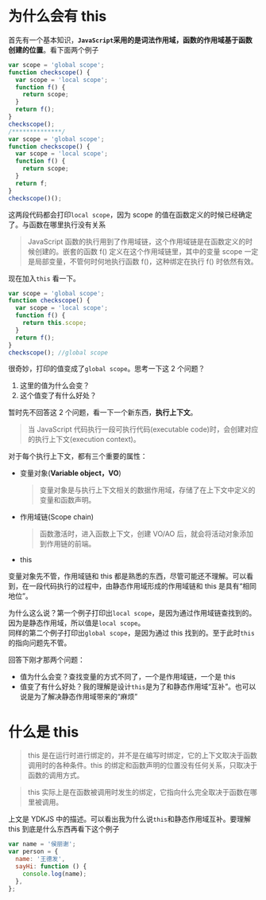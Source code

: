 # 为什么会有 this

首先有一个基本知识，**`JavaScript`采用的是词法作用域，函数的作用域基于函数创建的位置**。看下面两个例子

```js
var scope = 'global scope';
function checkscope() {
  var scope = 'local scope';
  function f() {
    return scope;
  }
  return f();
}
checkscope();
/**************/
var scope = 'global scope';
function checkscope() {
  var scope = 'local scope';
  function f() {
    return scope;
  }
  return f;
}
checkscope()();
```

这两段代码都会打印`local scope`，因为 scope 的值在函数定义的时候已经确定了。与函数在哪里执行没有关系

> JavaScript 函数的执行用到了作用域链，这个作用域链是在函数定义的时候创建的。嵌套的函数 f() 定义在这个作用域链里，其中的变量 scope 一定是局部变量，不管何时何地执行函数 f()，这种绑定在执行 f() 时依然有效。

现在加入`this` 看一下。

```js
var scope = 'global scope';
function checkscope() {
  var scope = 'local scope';
  function f() {
    return this.scope;
  }
  return f();
}
checkscope(); //global scope
```

很奇妙，打印的值变成了`global scope`。思考一下这 2 个问题？

1. 这里的值为什么会变？
2. 这个值变了有什么好处？

暂时先不回答这 2 个问题，看一下一个新东西，**执行上下文**。

> 当 JavaScript 代码执行一段可执行代码(executable code)时，会创建对应的执行上下文(execution context)。

对于每个执行上下文，都有三个重要的属性：

- 变量对象(**Variable object，VO**)
  > 变量对象是与执行上下文相关的数据作用域，存储了在上下文中定义的变量和函数声明。
- 作用域链(Scope chain)
  > 函数激活时，进入函数上下文，创建 VO/AO 后，就会将活动对象添加到作用链的前端。
- this

变量对象先不管，作用域链和 this 都是熟悉的东西，尽管可能还不理解。可以看到，在一段代码执行的过程中，由静态作用域形成的作用域链和 this 是具有“相同地位”。

为什么这么说？第一个例子打印出`local scope`，是因为通过作用域链查找到的。因为是静态作用域，所以值是`local scope`。  
同样的第二个例子打印出`global scope`，是因为通过 this 找到的。至于此时`this`的指向问题先不管。

回答下刚才那两个问题：

- 值为什么会变？查找变量的方式不同了，一个是作用域链，一个是 this
- 值变了有什么好处？我的理解是设计`this`是为了和静态作用域“互补”。也可以说是为了解决静态作用域带来的“麻烦”

# 什么是 this

> this 是在运行时进行绑定的，并不是在编写时绑定，它的上下文取决于函数调用时的各种条件。this 的绑定和函数声明的位置没有任何关系，只取决于函数的调用方式。

> this 实际上是在函数被调用时发生的绑定，它指向什么完全取决于函数在哪里被调用。

上文是 YDKJS 中的描述。可以看出我为什么说`this`和静态作用域互补。要理解 this 到底是什么东西再看下这个例子

```js
var name = '侯丽谢';
var person = {
  name: '王德发',
  sayHi: function () {
    console.log(name);
  },
};
```
